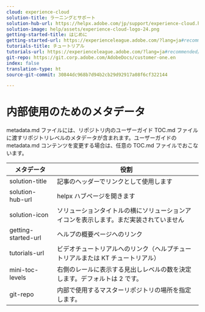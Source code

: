 ```yaml
---
cloud: experience-cloud
solution-title: ラーニングとサポート
solution-hub-url: https://helpx.adobe.com/jp/support/experience-cloud.html
solution-image: help/assets/experience-cloud-logo-24.png
getting-started-title: はじめに
getting-started-url: https://experienceleague.adobe.com/?lang=ja#recommended/solutions/analytics
tutorials-title: チュートリアル
tutorials-url: https://experienceleague.adobe.com/?lang=ja#recommended/solutions/analytics
git-repo: https://git.corp.adobe.com/AdobeDocs/customer-one.en
index: false
translation-type: ht
source-git-commit: 30844dc968b7d94b2cb29d92917a08f6cf322144

---
```



# 内部使用のためのメタデータ

metadata.md ファイルには、リポジトリ内のユーザーガイド TOC.md ファイルに渡すリポジトリレベルのメタデータが含まれます。ユーザーガイドの metadata.md コンテンツを変更する場合は、任意の TOC.md ファイルでおこないます。

| メタデータ | 役割 |
|--- |--- |
| solution-title | 記事のヘッダーでリンクとして使用します |
| solution-hub-url | helpx ハブページを開きます |
| solution-icon | ソリューションタイトルの横にソリューションアイコンを表示します。まだ実装されていません |
| getting-started-url | ヘルプの概要ページへのリンク |
| tutorials-url | ビデオチュートリアルへのリンク（ヘルプチュートリアルまたは KT チュートリアル） |
| mini-toc-levels | 右側のレールに表示する見出しレベルの数を決定します。デフォルトは 2 です。 |
| git-repo | 内部で使用するマスターリポジトリの場所を指定します。 |
